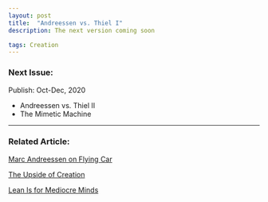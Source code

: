 ```yaml
---
layout: post
title:  "Andreessen vs. Thiel I"
description: The next version coming soon

tags: Creation
---
```


### Next Issue:

Publish: Oct-Dec, 2020

- Andreessen vs. Thiel II
- The Mimetic Machine


---

### Related Article: 

[Marc Andreessen on Flying Car](https://allenleein.github.io/2020/03/11/pmarca-flying-car.html)

[The Upside of Creation](https://allenleein.github.io/2019/06/11/gamesthoery1.html)

[Lean Is for Mediocre Minds](https://allenleein.github.io/2019/12/06/lean-mediocre.html)